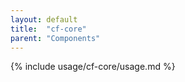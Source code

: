 ```yaml
---
layout: default
title:  "cf-core"
parent: "Components"
---
```


{% include usage/cf-core/usage.md %}
